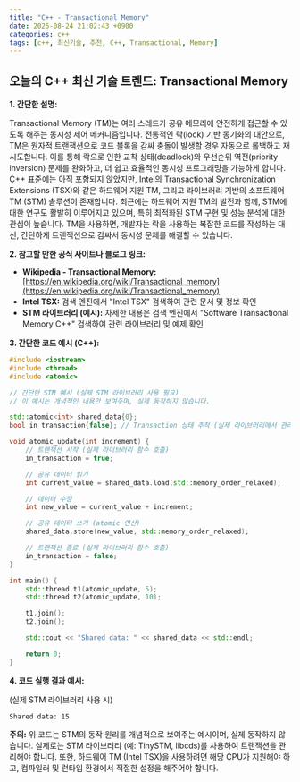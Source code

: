 ```yaml
---
title: "C++ - Transactional Memory"
date: 2025-08-24 21:02:43 +0900
categories: c++
tags: [c++, 최신기술, 추천, C++, Transactional, Memory]
---
```


## 오늘의 C++ 최신 기술 트렌드: **Transactional Memory**

**1. 간단한 설명:**

Transactional Memory (TM)는 여러 스레드가 공유 메모리에 안전하게 접근할 수 있도록 해주는 동시성 제어 메커니즘입니다. 전통적인 락(lock) 기반 동기화의 대안으로, TM은 원자적 트랜잭션으로 코드 블록을 감싸 충돌이 발생할 경우 자동으로 롤백하고 재시도합니다.  이를 통해 락으로 인한 교착 상태(deadlock)와 우선순위 역전(priority inversion) 문제를 완화하고, 더 쉽고 효율적인 동시성 프로그래밍을 가능하게 합니다.  C++ 표준에는 아직 포함되지 않았지만, Intel의 Transactional Synchronization Extensions (TSX)와 같은 하드웨어 지원 TM, 그리고 라이브러리 기반의 소프트웨어 TM (STM) 솔루션이 존재합니다. 최근에는 하드웨어 지원 TM의 발전과 함께, STM에 대한 연구도 활발히 이루어지고 있으며, 특히 최적화된 STM 구현 및 성능 분석에 대한 관심이 높습니다. TM을 사용하면, 개발자는 락을 사용하는 복잡한 코드를 작성하는 대신, 간단하게 트랜잭션으로 감싸서 동시성 문제를 해결할 수 있습니다.

**2. 참고할 만한 공식 사이트나 블로그 링크:**

*   **Wikipedia - Transactional Memory:** [https://en.wikipedia.org/wiki/Transactional_memory](https://en.wikipedia.org/wiki/Transactional_memory)
*   **Intel TSX:** 검색 엔진에서 "Intel TSX" 검색하여 관련 문서 및 정보 확인
*   **STM 라이브러리 (예시):** 자세한 내용은 검색 엔진에서 "Software Transactional Memory C++" 검색하여 관련 라이브러리 및 예제 확인

**3. 간단한 코드 예시 (C++):**

```cpp
#include <iostream>
#include <thread>
#include <atomic>

// 간단한 STM 예시 (실제 STM 라이브러리 사용 필요)
// 이 예시는 개념적인 내용만 보여주며, 실제 동작하지 않습니다.

std::atomic<int> shared_data{0};
bool in_transaction{false}; // Transaction 상태 추적 (실제 라이브러리에서 관리)

void atomic_update(int increment) {
    // 트랜잭션 시작 (실제 라이브러리 함수 호출)
    in_transaction = true;

    // 공유 데이터 읽기
    int current_value = shared_data.load(std::memory_order_relaxed);

    // 데이터 수정
    int new_value = current_value + increment;

    // 공유 데이터 쓰기 (atomic 연산)
    shared_data.store(new_value, std::memory_order_relaxed);

    // 트랜잭션 종료 (실제 라이브러리 함수 호출)
    in_transaction = false;
}

int main() {
    std::thread t1(atomic_update, 5);
    std::thread t2(atomic_update, 10);

    t1.join();
    t2.join();

    std::cout << "Shared data: " << shared_data << std::endl;

    return 0;
}
```

**4. 코드 실행 결과 예시:**

(실제 STM 라이브러리 사용 시)

```
Shared data: 15
```

**주의:** 위 코드는 STM의 동작 원리를 개념적으로 보여주는 예시이며, 실제 동작하지 않습니다. 실제로는 STM 라이브러리 (예: TinySTM, libcds)를 사용하여 트랜잭션을 관리해야 합니다. 또한, 하드웨어 TM (Intel TSX)을 사용하려면 해당 CPU가 지원해야 하고, 컴파일러 및 런타임 환경에서 적절한 설정을 해주어야 합니다.

